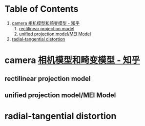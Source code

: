 
# Table of Contents

1.  [camera  相机模型和畸变模型 - 知乎](#org8794e72)
    1.  [rectilinear projection model](#orgc091f49)
    2.  [unified projection model/MEI Model](#org0aa5932)
2.  [radial-tangential distortion](#org436c61e)


<a id="org8794e72"></a>

# camera  [相机模型和畸变模型 - 知乎](https://zhuanlan.zhihu.com/p/461783794)


<a id="orgc091f49"></a>

## rectilinear projection model


<a id="org0aa5932"></a>

## unified projection model/MEI Model


<a id="org436c61e"></a>

# radial-tangential distortion

